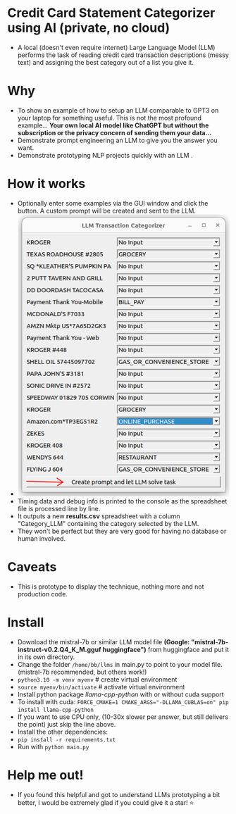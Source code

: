 # Credit Card Statement Categorizer using AI (private, no cloud)
* A local (doesn't even require internet) Large Language Model (LLM) 
performs the task of reading credit card transaction descriptions (messy text) 
and assigning the best category out of a list you give it.

# Why 
* To show an example of how to setup an LLM comparable to GPT3 on your laptop
for something useful. This is not the most profound example...
**Your own local AI model like ChatGPT but without the subscription or the privacy concern of sending them your data...**
* Demonstrate prompt engineering an LLM to give you the answer you want.
* Demonstrate prototyping NLP projects quickly with an LLM .

# How it works
* Optionally enter some examples via the GUI window and click the button. A custom
prompt will be created and sent to the LLM.
* <img src="screenshots/GUI_window_to_prompt_LLM_with_examples.png" alt="hi" class="inline"/>
* Timing data and debug info is printed to the console as the spreadsheet file is processed line by line.
* It outputs a new **results.csv** spreadsheet with a column "Category_LLM" containing the category selected by the LLM. 
* They won't be perfect but they are very good for having no database or human involved.

# Caveats
* This is prototype to display the technique, nothing more and not production code.

# Install
* Download the mistral-7b or similar LLM model file **(Google: "mistral-7b-instruct-v0.2.Q4_K_M.gguf huggingface")** from huggingface and put it in its own directory.
* Change the folder `/home/bb/llms` in main.py to point to your model file. (mistral-7b recommended, but others work!)
* ```python3.10 -m venv myenv``` # create virtual environment
* ```source myenv/bin/activate``` # activate virtual environment
* Install python package *llama-cpp-python* with or without cuda support 
* To install with cuda: `FORCE_CMAKE=1 CMAKE_ARGS="-DLLAMA_CUBLAS=on" pip install llama-cpp-python`
* If you want to use CPU only, (10-30x slower per answer, but still delivers the point) just skip the line above.
* Install the other dependencies:
* ```pip install -r requirements.txt```
* Run with  `python main.py`

# Help me out!
* If you found this helpful and got to understand LLMs prototyping a bit better, I would be extremely glad if you could give it a star! :star:
